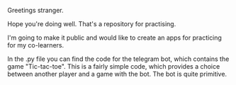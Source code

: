 Greetings stranger.

Hope you're doing well. That's a repository for practising.

I'm going to make it public and would like to create an apps for practicing for my co-learners.

In the .py file you can find the code for the telegram bot, which contains the game "Tic-tac-toe". This is a fairly simple code, which provides a choice between another player and a game with the bot. The bot is quite primitive.
